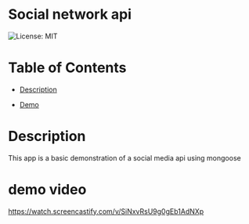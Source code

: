 # Social network api

![License: MIT](https://img.shields.io/badge/License-MIT-yellow.svg)

# Table of Contents

- [Description](#description)

- [Demo](#Demo)

# Description

This app is a basic demonstration of a social media api using mongoose

# demo video
https://watch.screencastify.com/v/SiNxvRsU9g0gEb1AdNXp
